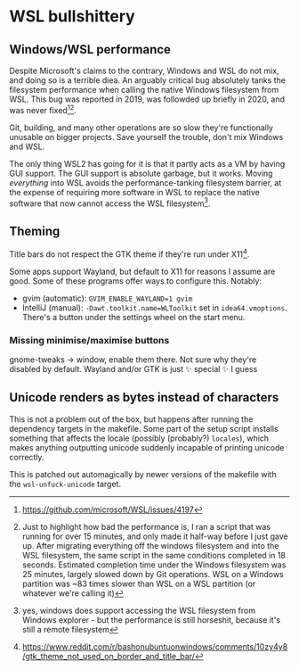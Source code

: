 # WSL bullshittery 

## Windows/WSL performance

Despite Microsoft's claims to the contrary, Windows and WSL do not mix, and doing so is a terrible diea. An arguably critical bug absolutely tanks the filesystem performance when calling the native Windows filesystem from WSL. This bug was reported in 2019, was followded up briefly in 2020, and was never fixed[^2][^3]. 

Git, building, and many other operations are so slow they're functionally unusable on bigger projects. Save yourself the trouble, don't mix Windows and WSL.

The only thing WSL2 has going for it is that it partly acts as a VM by having GUI support. The GUI support is absolute garbage, but it works. Moving _everything_ into WSL avoids the performance-tanking filesystem barrier, at the expense of requiring more software in WSL to replace the native software that now cannot access the WSL filesystem[^4].

## Theming 

Title bars do not respect the GTK theme if they're run under X11[^1]. 

Some apps support Wayland, but default to X11 for reasons I assume are good. Some of these programs offer ways to configure this. Notably:

* gvim (automatic): `GVIM_ENABLE_WAYLAND=1 gvim` 
* IntelliJ (manual): `-Dawt.toolkit.name=WLToolkit` set in `idea64.vmoptions`. There's a button under the settings wheel on the start menu.

### Missing minimise/maximise buttons

gnome-tweaks -> window, enable them there. Not sure why they're disabled by default. Wayland and/or GTK is just ✨ special ✨ I guess 

## Unicode renders as bytes instead of characters

This is not a problem out of the box, but happens after running the dependency targets in the makefile.  Some part of the setup script installs something that affects the locale (possibly (probably?) `locales`), which makes anything outputting unicode suddenly incapable of printing unicode correctly. 

This is patched out automagically by newer versions of the makefile with the `wsl-unfuck-unicode` target. 


[^1]: https://www.reddit.com/r/bashonubuntuonwindows/comments/10zy4y8/gtk_theme_not_used_on_border_and_title_bar/
[^2]: https://github.com/microsoft/WSL/issues/4197
[^3]: Just to highlight how bad the performance is, I ran a script that was running for over 15 minutes, and only made it half-way before I just gave up. After migrating everything off the windows filesystem and into the WSL filesystem, the same script in the same conditions completed in 18 seconds. Estimated completion time under the Windows filesystem was 25 minutes, largely slowed down by Git operations. WSL on a Windows partition was ~83 times slower than WSL on a WSL partition (or whatever we're calling it)
[^4]: yes, windows does support accessing the WSL filesystem from Windows explorer - but the performance is still horseshit, because it's still a remote filesystem
